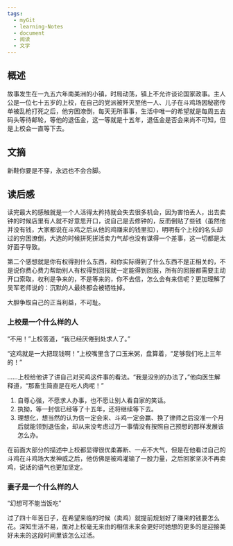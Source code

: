 ```yaml
---
tags:
  - myGit
  - learning-Notes
  - document
  - 阅读
  - 文学
---
```


## 概述
故事发生在一九五六年南美洲的小镇，时局动荡，镇上不允许谈论国家政事。主人公是一位七十五岁的上校，在自己的党派被歼灭至他一人、儿子在斗鸡场因秘密传单被乱枪打死之后，他穷困潦倒，每天无所事事，生活中唯一的希望就是每周五去码头等待邮轮，等他的退伍金，这一等就是十五年，退伍金是否会来尚不可知，但是上校会一直等下去。

## 文摘

新鞋你要是不穿，永远也不会合脚。

## 读后感
读完最大的感触就是一个人活得太矜持就会失去很多机会，因为害怕丢人，出去卖钟的时候店里有人就不好意思开口，说自己是去修钟的，反而倒贴了些钱（虽然他并没有钱，大家都说在斗鸡之后从他的鸡赚来的钱里扣），明明有个上校的名头却过的穷困潦倒，大选的时候拼死拼活卖力气却也没有谋得一个差事，这一切都是太好面子导致。

第二个感想就是你有权得到什么东西，和你实际得到了什么东西不是正相关的，不是说你费心费力帮助别人有权得到回报就一定能得到回报，所有的回报都需要主动开口索取，权利是争来的，不是等来的，你不去信，怎么会有来信呢？更加理解了吴军老师说的：沉默的人最终都会被牺牲掉。

大胆争取自己的正当利益，不可耻。

### 上校是一个什么样的人
“不用！”上校答道，“我已经厌倦到处求人了。”

“这鸡就是一大把现钱啊！”上校嘴里含了口玉米粥，盘算着，“足够我们吃上三年的！”

……上校给他讲了讲自己对买鸡这件事的看法。“我是没别的办法了，”他向医生解释道，“那畜生简直是在吃人肉呢！”

1. 自尊心强，不愿求人办事，也不愿让别人看自家的笑话。
2. 执拗，等一封信已经等了十五年，还将继续等下去。
3. 理想化，想当然的认为信一定会来、斗鸡一定会赢、换了律师之后没准一个月后就能领到退伍金，却从来没考虑过万一事情没有按照自己预想的那样发展该怎么办。

在前面大部分的描述中上校都显得很优柔寡断、一点不大气，但是在他看过自己的斗鸡在斗鸡场大发神威之后，他仿佛是被鸡灌输了一股力量，之后回家坚决不再卖鸡，说话的语气也更加坚定。

### 妻子是一个什么样的人
“幻想可不能当饭吃”

过了四十年苦日子，在希望来临的时候（卖鸡）就提前规划好了赚来的钱要怎么花。深知生活不易，面对上校毫无来由的相信未来会更好时她想的更多的是迎接美好未来的这段时间里该怎么过活。

